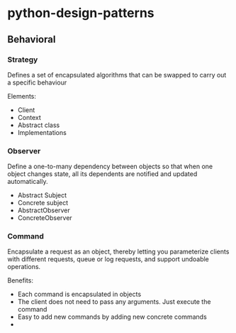# python-design-patterns

## Behavioral
### Strategy
Defines a set of encapsulated algorithms that can be swapped to carry out a specific behaviour

Elements:
- Client
- Context
- Abstract class
- Implementations

### Observer
Define a one-to-many dependency between objects so that when one object changes state, all its dependents are notified and updated automatically.

- Abstract Subject
- Concrete subject
- AbstractObserver
- ConcreteObserver

### Command
Encapsulate a request as an object, thereby letting you parameterize clients with different requests, queue or log requests, and support undoable operations.

Benefits:
- Each command is encapsulated in objects
- The client does not need to pass any arguments. Just execute the command
- Easy to add new commands by adding new concrete commands
- 